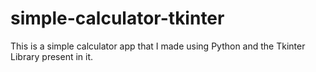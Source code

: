 # simple-calculator-tkinter
This is a simple calculator app that I made using Python and the Tkinter Library present in it.
